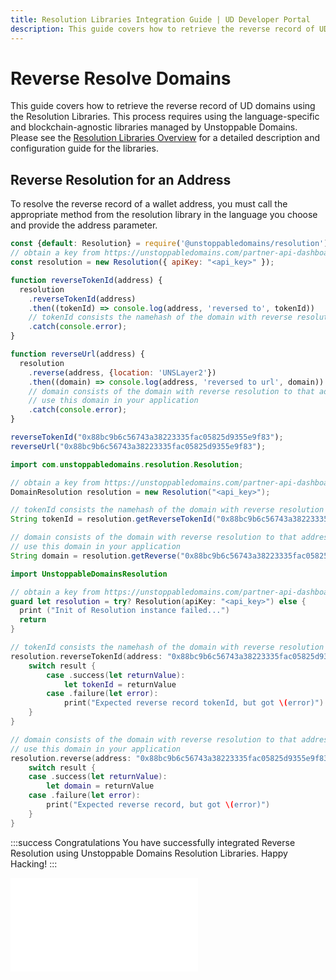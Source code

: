```yaml
---
title: Resolution Libraries Integration Guide | UD Developer Portal
description: This guide covers how to retrieve the reverse record of UD domains using the Resolution Libraries. This process requires using the language-specific and blockchain-agnostic libraries managed by Unstoppable Domains.
---
```


# Reverse Resolve Domains

This guide covers how to retrieve the reverse record of UD domains using the Resolution Libraries. This process requires using the language-specific and blockchain-agnostic libraries managed by Unstoppable Domains. Please see the [Resolution Libraries Overview](../sdks-and-libraries/javascript.md) for a detailed description and configuration guide for the libraries.

## Reverse Resolution for an Address

To resolve the reverse record of a wallet address, you must call the appropriate method from the resolution library in the language you choose and provide the address parameter.

```javascript JavaScript
const {default: Resolution} = require('@unstoppabledomains/resolution');
// obtain a key from https://unstoppabledomains.com/partner-api-dashboard if you are a partner. See https://github.com/unstoppabledomains/resolution for more initialization options
const resolution = new Resolution({ apiKey: "<api_key>" });

function reverseTokenId(address) {
  resolution
    .reverseTokenId(address)
    .then((tokenId) => console.log(address, 'reversed to', tokenId))
    // tokenId consists the namehash of the domain with reverse resolution to that address
    .catch(console.error);
}

function reverseUrl(address) {
  resolution
    .reverse(address, {location: 'UNSLayer2'})
    .then((domain) => console.log(address, 'reversed to url', domain))
    // domain consists of the domain with reverse resolution to that address
    // use this domain in your application
    .catch(console.error);
}

reverseTokenId("0x88bc9b6c56743a38223335fac05825d9355e9f83");
reverseUrl("0x88bc9b6c56743a38223335fac05825d9355e9f83");
```

```java Java
import com.unstoppabledomains.resolution.Resolution;

// obtain a key from https://unstoppabledomains.com/partner-api-dashboard if you are a partner. See https://github.com/unstoppabledomains/resolution-java for more initialization options
DomainResolution resolution = new Resolution("<api_key>");

// tokenId consists the namehash of the domain with reverse resolution to that address
String tokenId = resolution.getReverseTokenId("0x88bc9b6c56743a38223335fac05825d9355e9f83");

// domain consists of the domain with reverse resolution to that address
// use this domain in your application
String domain = resolution.getReverse("0x88bc9b6c56743a38223335fac05825d9355e9f83");
```

```swift Swift
import UnstoppableDomainsResolution

// obtain a key from https://unstoppabledomains.com/partner-api-dashboard if you are a partner. See https://github.com/unstoppabledomains/resolution-swift for more initialization options
guard let resolution = try? Resolution(apiKey: "<api_key>") else {
  print ("Init of Resolution instance failed...")
  return
}

// tokenId consists the namehash of the domain with reverse resolution to that address
resolution.reverseTokenId(address: "0x88bc9b6c56743a38223335fac05825d9355e9f83", location: nil) { (result) in
    switch result {
        case .success(let returnValue):
            let tokenId = returnValue
        case .failure(let error):
            print("Expected reverse record tokenId, but got \(error)")
    }
}

// domain consists of the domain with reverse resolution to that address
// use this domain in your application
resolution.reverse(address: "0x88bc9b6c56743a38223335fac05825d9355e9f83", location: nil) { (result) in
    switch result {
    case .success(let returnValue):
        let domain = returnValue
    case .failure(let error):
        print("Expected reverse record, but got \(error)")
    }
}
```

:::success Congratulations
You have successfully integrated Reverse Resolution using Unstoppable Domains Resolution Libraries. Happy Hacking!
:::

<embed src="/snippets/_discord.md" />
